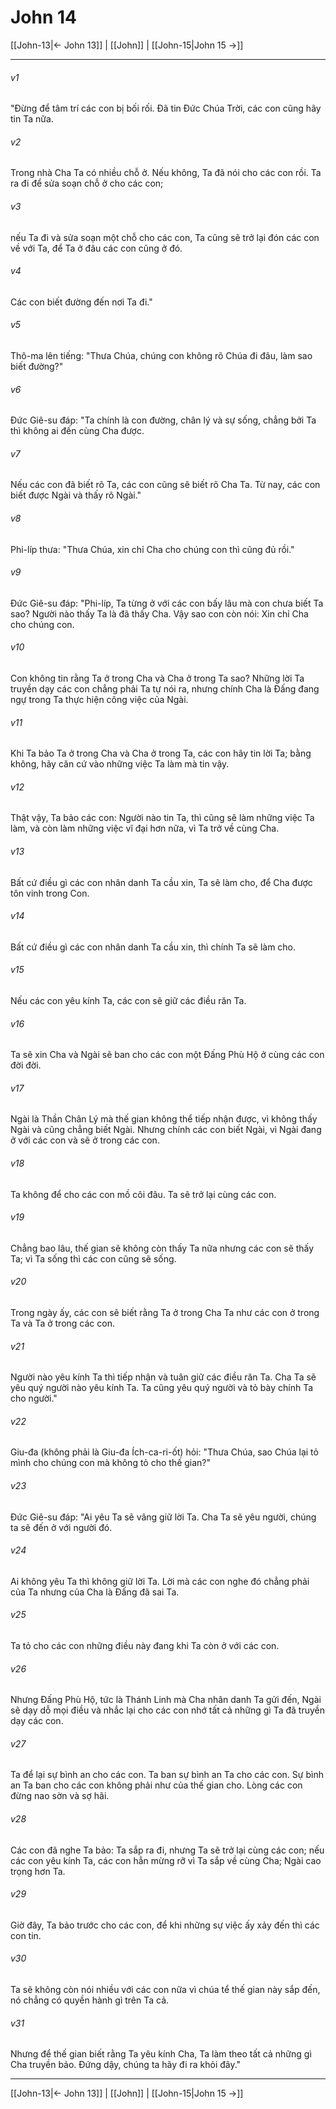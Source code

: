# John 14

[[John-13|← John 13]] | [[John]] | [[John-15|John 15 →]]
***



###### v1 
"Đừng để tâm trí các con bị bối rối. Đã tin Đức Chúa Trời, các con cũng hãy tin Ta nữa. 

###### v2 
Trong nhà Cha Ta có nhiều chỗ ở. Nếu không, Ta đã nói cho các con rồi. Ta ra đi để sửa soạn chỗ ở cho các con; 

###### v3 
nếu Ta đi và sửa soạn một chỗ cho các con, Ta cũng sẽ trở lại đón các con về với Ta, để Ta ở đâu các con cũng ở đó. 

###### v4 
Các con biết đường đến nơi Ta đi." 

###### v5 
Thô-ma lên tiếng: "Thưa Chúa, chúng con không rõ Chúa đi đâu, làm sao biết đường?" 

###### v6 
Đức Giê-su đáp: "Ta chính là con đường, chân lý và sự sống, chẳng bởi Ta thì không ai đến cùng Cha được. 

###### v7 
Nếu các con đã biết rõ Ta, các con cũng sẽ biết rõ Cha Ta. Từ nay, các con biết được Ngài và thấy rõ Ngài." 

###### v8 
Phi-líp thưa: "Thưa Chúa, xin chỉ Cha cho chúng con thì cũng đủ rồi." 

###### v9 
Đức Giê-su đáp: "Phi-líp, Ta từng ở với các con bấy lâu mà con chưa biết Ta sao? Người nào thấy Ta là đã thấy Cha. Vậy sao con còn nói: Xin chỉ Cha cho chúng con. 

###### v10 
Con không tin rằng Ta ở trong Cha và Cha ở trong Ta sao? Những lời Ta truyền dạy các con chẳng phải Ta tự nói ra, nhưng chính Cha là Đấng đang ngự trong Ta thực hiện công việc của Ngài. 

###### v11 
Khi Ta bảo Ta ở trong Cha và Cha ở trong Ta, các con hãy tin lời Ta; bằng không, hãy căn cứ vào những việc Ta làm mà tin vậy. 

###### v12 
Thật vậy, Ta bảo các con: Người nào tin Ta, thì cũng sẽ làm những việc Ta làm, và còn làm những việc vĩ đại hơn nữa, vì Ta trở về cùng Cha. 

###### v13 
Bất cứ điều gì các con nhân danh Ta cầu xin, Ta sẽ làm cho, để Cha được tôn vinh trong Con. 

###### v14 
Bất cứ điều gì các con nhân danh Ta cầu xin, thì chính Ta sẽ làm cho. 

###### v15 
Nếu các con yêu kính Ta, các con sẽ giữ các điều răn Ta. 

###### v16 
Ta sẽ xin Cha và Ngài sẽ ban cho các con một Đấng Phù Hộ ở cùng các con đời đời. 

###### v17 
Ngài là Thần Chân Lý mà thế gian không thể tiếp nhận được, vì không thấy Ngài và cũng chẳng biết Ngài. Nhưng chính các con biết Ngài, vì Ngài đang ở với các con và sẽ ở trong các con. 

###### v18 
Ta không để cho các con mồ côi đâu. Ta sẽ trở lại cùng các con. 

###### v19 
Chẳng bao lâu, thế gian sẽ không còn thấy Ta nữa nhưng các con sẽ thấy Ta; vì Ta sống thì các con cũng sẽ sống. 

###### v20 
Trong ngày ấy, các con sẽ biết rằng Ta ở trong Cha Ta như các con ở trong Ta và Ta ở trong các con. 

###### v21 
Người nào yêu kính Ta thì tiếp nhận và tuân giữ các điều răn Ta. Cha Ta sẽ yêu quý người nào yêu kính Ta. Ta cũng yêu quý người và tỏ bày chính Ta cho người." 

###### v22 
Giu-đa (không phải là Giu-đa Ích-ca-ri-ốt) hỏi: "Thưa Chúa, sao Chúa lại tỏ mình cho chúng con mà không tỏ cho thế gian?" 

###### v23 
Đức Giê-su đáp: "Ai yêu Ta sẽ vâng giữ lời Ta. Cha Ta sẽ yêu người, chúng ta sẽ đến ở với người đó. 

###### v24 
Ai không yêu Ta thì không giữ lời Ta. Lời mà các con nghe đó chẳng phải của Ta nhưng của Cha là Đấng đã sai Ta. 

###### v25 
Ta tỏ cho các con những điều này đang khi Ta còn ở với các con. 

###### v26 
Nhưng Đấng Phù Hộ, tức là Thánh Linh mà Cha nhân danh Ta gửi đến, Ngài sẽ dạy dỗ mọi điều và nhắc lại cho các con nhớ tất cả những gì Ta đã truyền dạy các con. 

###### v27 
Ta để lại sự bình an cho các con. Ta ban sự bình an Ta cho các con. Sự bình an Ta ban cho các con không phải như của thế gian cho. Lòng các con đừng nao sờn và sợ hãi. 

###### v28 
Các con đã nghe Ta bảo: Ta sắp ra đi, nhưng Ta sẽ trở lại cùng các con; nếu các con yêu kính Ta, các con hẳn mừng rỡ vì Ta sắp về cùng Cha; Ngài cao trọng hơn Ta. 

###### v29 
Giờ đây, Ta bảo trước cho các con, để khi những sự việc ấy xảy đến thì các con tin. 

###### v30 
Ta sẽ không còn nói nhiều với các con nữa vì chúa tể thế gian này sắp đến, nó chẳng có quyền hành gì trên Ta cả. 

###### v31 
Nhưng để thế gian biết rằng Ta yêu kính Cha, Ta làm theo tất cả những gì Cha truyền bảo. Đứng dậy, chúng ta hãy đi ra khỏi đây."

***
[[John-13|← John 13]] | [[John]] | [[John-15|John 15 →]]
